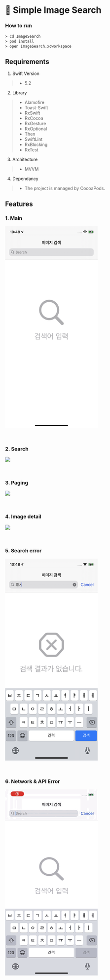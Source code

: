 # 🔎 Simple Image Search

### How to run

```
> cd ImageSearch
> pod install
> open ImageSearch.xcworkspace
```
Requirements
------------
1. Swift Version
> * 5.2
2. Library
> * Alamofire 
> * Toast-Swift
> * RxSwift
> * RxCocoa
> * RxGesture
> * RxOptional
> * Then
> * SwiftLint
> * RxBlocking
> * RxTest
3. Architecture
> * MVVM 
4. Dependancy
> * The project is managed by CocoaPods.



Features
------------
### 1. Main
<p align="left">
<img src="doc/init.PNG" width="300" />
</p>
<br>

### 2. Search
<p align="left">
<img src="doc/search.GIF" width="300" />
</p>
<br>

### 3. Paging
<p align="left">
<img src="doc/paging.GIF" width="300" />
</p>
<br>

### 4. Image detail
<p align="left">
<img src="doc/image_detail.GIF" width="300" />
</p>
<br>

### 5. Search error
<p align="left">
<img src="doc/search_fail.PNG" width="300" />
</p>
<br>

### 6. Network & API Error
<p align="left">
<img src="doc/error.GIF" width="300" />
</p>
<br>

